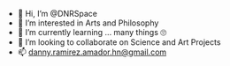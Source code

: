 - 👋 Hi, I’m @DNRSpace
- 👀 I’m interested in Arts and Philosophy
- 🌱 I’m currently learning ... many things 🙄
- 💞️ I’m looking to collaborate on Science and Art Projects
- 📫 danny.ramirez.amador.hn@gmail.com

<!---
DNRSpace/DNRSpace is a ✨ special ✨ repository because its `README.md` (this file) appears on your GitHub profile.
You can click the Preview link to take a look at your changes.
--->
